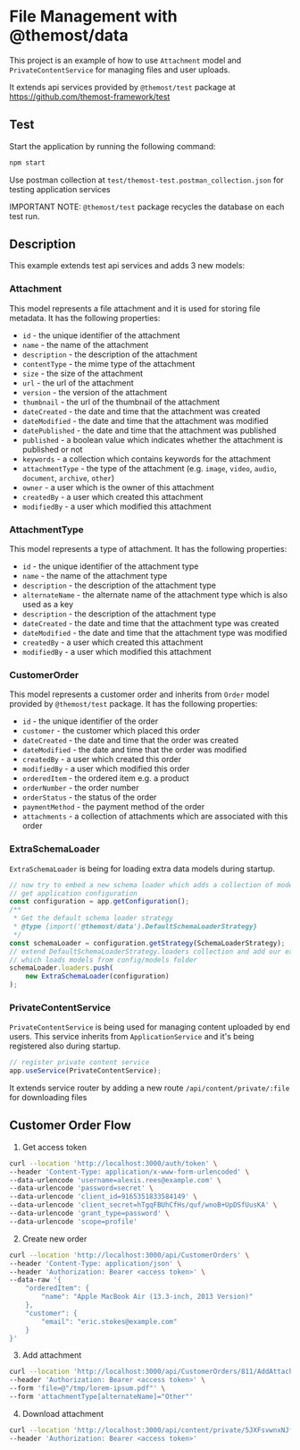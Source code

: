 # File Management with @themost/data

This project is an example of how to use `Attachment` model and `PrivateContentService` for managing files and user uploads.

It extends api services provided by `@themost/test` package at https://github.com/themost-framework/test

## Test

Start the application by running the following command:

```bash
npm start
```
Use postman collection at `test/themost-test.postman_collection.json` for testing application services

IMPORTANT NOTE: `@themost/test` package recycles the database on each test run. 

## Description

This example extends test api services and adds 3 new models:

### Attachment

This model represents a file attachment and it is used for storing file metadata. It has the following properties: 

- `id` - the unique identifier of the attachment
- `name` - the name of the attachment
- `description` - the description of the attachment
- `contentType` - the mime type of the attachment
- `size` - the size of the attachment
- `url` - the url of the attachment
- `version` - the version of the attachment
- `thumbnail` - the url of the thumbnail of the attachment
- `dateCreated` - the date and time that the attachment was created
- `dateModified` - the date and time that the attachment was modified
- `datePublished` - the date and time that the attachment was published
- `published` - a boolean value which indicates whether the attachment is published or not
- `keywords` - a collection which contains keywords for the attachment
- `attachmentType` - the type of the attachment (e.g. `image`, `video`, `audio`, `document`, `archive`, `other`)
- `owner` - a user which is the owner of this attachment
- `createdBy` - a user which created this attachment
- `modifiedBy` - a user which modified this attachment

### AttachmentType

This model represents a type of attachment. It has the following properties:

- `id` - the unique identifier of the attachment type
- `name` - the name of the attachment type
- `description` - the description of the attachment type
- `alternateName` - the alternate name of the attachment type which is also used as a key
- `description` - the description of the attachment type
- `dateCreated` - the date and time that the attachment type was created
- `dateModified` - the date and time that the attachment type was modified
- `createdBy` - a user which created this attachment
- `modifiedBy` - a user which modified this attachment

### CustomerOrder

This model represents a customer order and inherits from `Order` model provided by `@themost/test` package. It has the following properties:

- `id` - the unique identifier of the order
- `customer` - the customer which placed this order
- `dateCreated` - the date and time that the order was created
- `dateModified` - the date and time that the order was modified
- `createdBy` - a user which created this order
- `modifiedBy` - a user which modified this order
- `orderedItem` - the ordered item e.g. a product
- `orderNumber` - the order number
- `orderStatus` - the status of the order
- `paymentMethod` - the payment method of the order
- `attachments` - a collection of attachments which are associated with this order


### ExtraSchemaLoader

`ExtraSchemaLoader` is being for loading extra data models during startup. 

```javascript
// now try to embed a new schema loader which adds a collection of models
// get application configuration
const configuration = app.getConfiguration();
/**
 * Get the default schema loader strategy
 * @type {import('@themost/data').DefaultSchemaLoaderStrategy}
 */
const schemaLoader = configuration.getStrategy(SchemaLoaderStrategy);
// extend DefaultSchemaLoaderStrategy.loaders collection and add our extra schema loader
// which loads models from config/models folder
schemaLoader.loaders.push(
    new ExtraSchemaLoader(configuration)
);
```

### PrivateContentService

`PrivateContentService` is being used for managing content uploaded by end users. This service inherits from `ApplicationService` and it's being registered also during startup.

```javascript
// register private content service
app.useService(PrivateContentService);

```

It extends service router by adding a new route `/api/content/private/:file` for downloading files

## Customer Order Flow

1. Get access token

```bash
curl --location 'http://localhost:3000/auth/token' \
--header 'Content-Type: application/x-www-form-urlencoded' \
--data-urlencode 'username=alexis.rees@example.com' \
--data-urlencode 'password=secret' \
--data-urlencode 'client_id=9165351833584149' \
--data-urlencode 'client_secret=hTgqFBUhCfHs/quf/wnoB+UpDSfUusKA' \
--data-urlencode 'grant_type=password' \
--data-urlencode 'scope=profile'
```

2. Create new order

```bash
curl --location 'http://localhost:3000/api/CustomerOrders' \
--header 'Content-Type: application/json' \
--header 'Authorization: Bearer <access token>' \
--data-raw '{
    "orderedItem": {
        "name": "Apple MacBook Air (13.3-inch, 2013 Version)"
    },
    "customer": {
        "email": "eric.stokes@example.com"
    }
}'
```

3. Add attachment

```bash
curl --location 'http://localhost:3000/api/CustomerOrders/811/AddAttachment' \
--header 'Authorization: Bearer <access token>' \
--form 'file=@"/tmp/lorem-ipsum.pdf"' \
--form 'attachmentType[alternateName]="Other"'
```

4. Download attachment

```bash
curl --location 'http://localhost:3000/api/content/private/5JXFsvwnxNJf' \
--header 'Authorization: Bearer <access token>'
```





